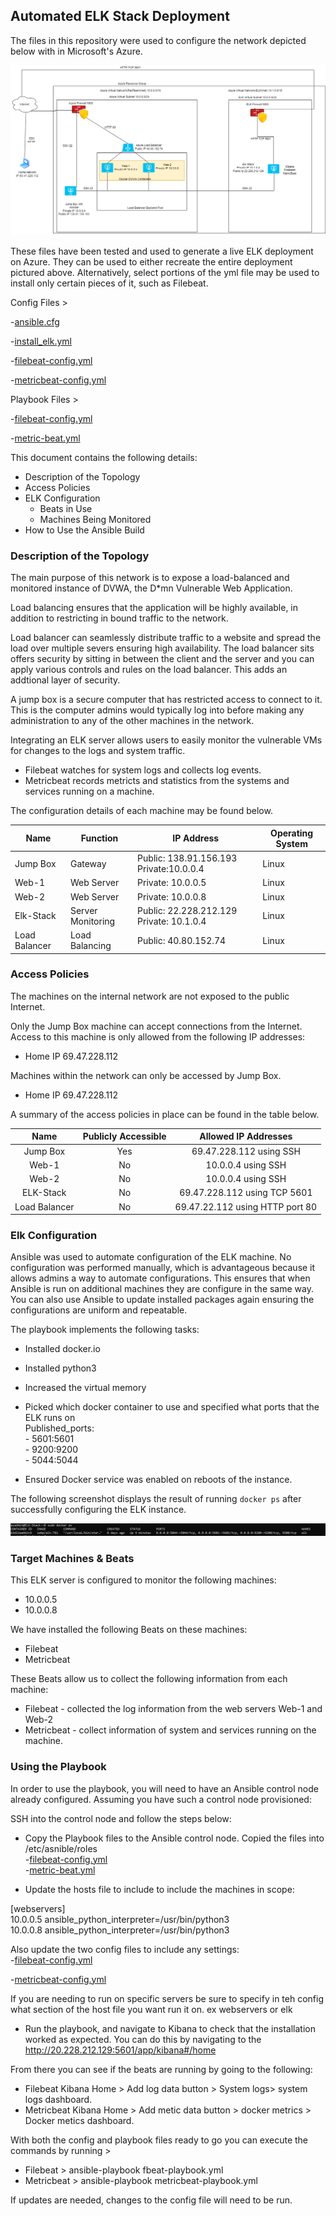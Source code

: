 ## Automated ELK Stack Deployment

The files in this repository were used to configure the network depicted below with in Microsoft's Azure.

![Elk Network Diagram](/Images/Cloud_Network_diag_Redteam_Jeremy_Bird.png)

These files have been tested and used to generate a live ELK deployment on Azure. They can be used to either recreate the entire deployment pictured above. Alternatively, select portions of the yml file may be used to install only certain pieces of it, such as Filebeat.

Config Files >

-[ansible.cfg ](/Ansible/Ansible.cfg)

-[install_elk.yml ](/Ansible/install-elk.yml)

-[filebeat-config.yml ](/Ansible/files/filebeat-config.yml)

-[metricbeat-config.yml ](/Ansible/files/metricbeat-config.yml)

Playbook Files >

-[filebeat-config.yml ](/Ansible/role/filebeat-playbook.yml)

-[metric-beat.yml ](/Ansible/files/metricbeat-playbook.yml)

This document contains the following details:
- Description of the Topology
- Access Policies
- ELK Configuration
  - Beats in Use
  - Machines Being Monitored
- How to Use the Ansible Build


### Description of the Topology

The main purpose of this network is to expose a load-balanced and monitored instance of DVWA, the D*mn Vulnerable Web Application.

Load balancing ensures that the application will be highly available, in addition to restricting in bound traffic to the network.

Load balancer can seamlessly distribute traffic to a website and spread the load over multiple severs ensuring high availability. The load balancer sits offers security by sitting in between the client and the server and you can apply various controls and rules on the load balancer. This adds an addtional layer of security.

A jump box is a secure computer that has restricted access to connect to it. This is the computer admins would typically log into before making any administration to any of the other machines in the network.

Integrating an ELK server allows users to easily monitor the vulnerable VMs for changes to the logs and system traffic.

- Filebeat watches for system logs and collects log events.<br>
- Metricbeat records metricts and statistics from the systems and services running on a machine.

The configuration details of each machine may be found below.


| Name          | Function          | IP Address                               | Operating System |
|---------------|-------------------|------------------------------------------|------------------|
| Jump Box      | Gateway           | Public: 138.91.156.193 Private:10.0.0.4  | Linux            |
| Web-1         | Web Server        | Private: 10.0.0.5                        | Linux            |
| Web-2         | Web Server        | Private: 10.0.0.8                        | Linux            |
| Elk-Stack     | Server Monitoring | Public: 22.228.212.129 Private: 10.1.0.4 | Linux            |
| Load Balancer | Load Balancing    | Public: 40.80.152.74                     | Linux            |

### Access Policies

The machines on the internal network are not exposed to the public Internet. 

Only the Jump Box machine can accept connections from the Internet. Access to this machine is only allowed from the following IP addresses:<br>
- Home IP 69.47.228.112

Machines within the network can only be accessed by Jump Box.<br>
- Home IP 69.47.228.112

A summary of the access policies in place can be found in the table below.

|      Name     | Publicly Accessible |       Allowed IP Addresses      |
|:-------------:|:-------------------:|:-------------------------------:|
| Jump Box      | Yes                 | 69.47.228.112 using SSH         |
| Web-1         | No                  | 10.0.0.4 using SSH              |
| Web-2         | No                  | 10.0.0.4 using SSH              |
| ELK-Stack     | No                  | 69.47.228.112 using TCP 5601    |
| Load Balancer | No                  | 69.47.22.112 using HTTP port 80 |

### Elk Configuration

Ansible was used to automate configuration of the ELK machine. No configuration was performed manually, which is advantageous because it allows admins a way to automate configurations.  This ensures that when Ansible is run on additional machines they are configure in the same way. You can also use Ansible to update installed packages again ensuring the configurations are uniform and repeatable.

The playbook implements the following tasks:
- Installed docker.io
- Installed python3 
- Increased the virtual memory
- Picked which docker container to use and specified what ports that the ELK runs on <br>
		Published_ports:<br>
			  -  5601:5601<br>
			  -  9200:9200<br>
			  -  5044:5044<br>
		  
- Ensured Docker service was enabled on reboots of the instance.

The following screenshot displays the result of running `docker ps` after successfully configuring the ELK instance.

![Elk docker PS](/Images/docker_ps.png)

### Target Machines & Beats
This ELK server is configured to monitor the following machines:<br>
- 10.0.0.5
- 10.0.0.8

We have installed the following Beats on these machines:<br>
- Filebeat
- Metricbeat

These Beats allow us to collect the following information from each machine:
- Filebeat - collected the log information from the web servers Web-1 and Web-2 <br>
- Metricbeat - collect information of system and services running on the machine. 

### Using the Playbook
In order to use the playbook, you will need to have an Ansible control node already configured. Assuming you have such a control node provisioned: 

SSH into the control node and follow the steps below:
- Copy the Playbook files to the Ansible control node. Copied the files into /etc/asnible/roles<br>
-[filebeat-config.yml ](/Ansible/role/filebeat-playbook.yml)<br>
-[metric-beat.yml ](/Ansible/files/metricbeat-playbook.yml)

- Update the hosts file to include to include the machines in scope:<BR>

[webservers]<br>
10.0.0.5 ansible_python_interpreter=/usr/bin/python3<BR>
10.0.0.8 ansible_python_interpreter=/usr/bin/python3<BR>

Also update the two config files to include any settings: <br> 
-[filebeat-config.yml ](/Ansible/files/filebeat-config.yml)<br>

-[metricbeat-config.yml ](/Ansible/files/metricbeat-config.yml)<br>

If you are needing to run on specific servers be sure to specify in teh config what section of the host file you want run it on. ex webservers or elk

- Run the playbook, and navigate to Kibana to check that the installation worked as expected. You can do this by navigating to the http://20.228.212.129:5601/app/kibana#/home

From there you can see if the beats are running by going to the following: <br>
- Filebeat Kibana Home > Add log data button > System logs> system logs dashboard. <br>
- Metricbeat Kibana Home > Add metic data button > docker metrics > Docker metics dashboard.  <br>

With both the config and playbook files ready to go you can execute the commands by running > <BR>
- Filebeat > ansible-playbook fbeat-playbook.yml
- Metricbeat > ansible-playbook metricbeat-playbook.yml

If updates are needed, changes to the config file will need to be run. 


